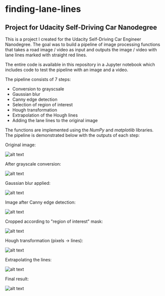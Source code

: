 # finding-lane-lines

## Project for Udacity Self-Driving Car Nanodegree

This is a project I created for the Udacity Self-Driving Car Engineer Nanodegree. The goal was to build a pipeline of image processing functions that takes a road image / video as input and outputs the image / video with lane lines marked with straight red lines.

The entire code is available in this repository in a Jupyter notebook which includes code to test the pipeline with an image and a video.

The pipeline consists of 7 steps:
- Conversion to grayscsale
- Gaussian blur
- Canny edge detection
- Selection of region of interest
- Hough transformation
- Extrapolation of the Hough lines
- Adding the lane lines to the original image

The functions are implemented using the *NumPy* and *matplotlib* libraries. The pipeline is demonstrated below with the outputs of each step:

Original image:

![alt text](https://github.com/gyadam/finding-lane-lines/blob/master/images/original.png)

After grayscale conversion:

![alt text](https://github.com/gyadam/finding-lane-lines/blob/master/images/grayscale.png)

Gaussian blur applied:

![alt text](https://github.com/gyadam/finding-lane-lines/blob/master/images/blurred.png)

Image after Canny edge detection:

![alt text](https://github.com/gyadam/finding-lane-lines/blob/master/images/edges.png)

Cropped according to "region of interest" mask:

![alt text](https://github.com/gyadam/finding-lane-lines/blob/master/images/masked_edges.png)

Hough transformation (pixels -> lines):

![alt text](https://github.com/gyadam/finding-lane-lines/blob/master/images/raw_lane_lines.png)

Extrapolating the lines:

![alt text](https://github.com/gyadam/finding-lane-lines/blob/master/images/full_lane_lines.png)

Final result:

![alt text](https://github.com/gyadam/finding-lane-lines/blob/master/images/output.png)

